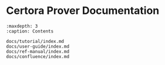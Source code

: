 Certora Prover Documentation
============================

```{toctree}
:maxdepth: 3
:caption: Contents

docs/tutorial/index.md
docs/user-guide/index.md
docs/ref-manual/index.md
docs/confluence/index.md
```

